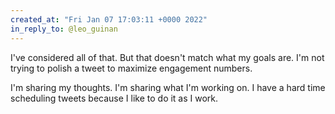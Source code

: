 ```yaml
---
created_at: "Fri Jan 07 17:03:11 +0000 2022"
in_reply_to: @leo_guinan
---
```


I've considered all of that. But that doesn't match what my goals are. I'm not trying to polish a tweet to maximize engagement numbers. 

I'm sharing my thoughts. I'm sharing what I'm working on.  I have a hard time scheduling tweets because I like to do it as I work.
